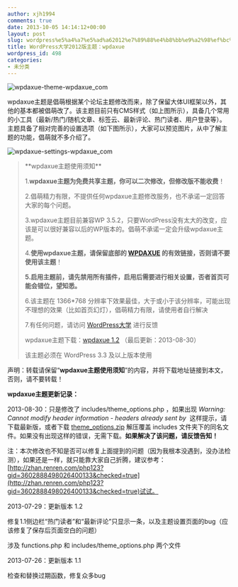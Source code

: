 ```yaml
---
author: xjh1994
comments: true
date: 2013-10-05 14:14:12+00:00
layout: post
slug: wordpress%e5%a4%a7%e5%ad%a62012%e7%89%88%e4%b8%bb%e9%a2%98%ef%bc%9awpdaxue
title: WordPress大学2012版主题：wpdaxue
wordpress_id: 498
categories:
- 未分类
---
```


![wpdaxue-theme-wpdaxue_com](http://img.wpdaxue.com/2013/07/wpdaxue-theme-wpdaxue_com.png)

wpdaxue主题是倡萌根据某个论坛主题修改而来，除了保留大体UI框架以外，其他的基本都被倡萌改了。该主题目前只有CMS样式（如上图所示），具备几个常用的小工具（最新/热门/随机文章、标签云、最新评论、热门读者、用户登录等）。主题具备了相对完善的设置选项（如下图所示），大家可以预览图片，从中了解主题的功能，倡萌就不多介绍了。

![wpdaxue-settings-wpdaxue_com](http://img.wpdaxue.com/2013/07/wpdaxue-settings-wpdaxue_com.png)


<blockquote>**wpdaxue主题使用须知**

1.**wpdaxue主题为免费共享主题，你可以二次修改，但修改版不能收费**！

2.倡萌精力有限，不提供任何wpdaxue主题修改服务，也不承诺一定回答大家的每个问题。

3.wpdaxue主题目前兼容WP 3.5.2，只要WordPress没有太大的改变，应该是可以很好兼容以后的WP版本的。倡萌不承诺一定会升级wpdaxue主题。

4.**使用wpdaxue主题，请保留底部的 **[**WPDAXUE**](http://www.wpdaxue.com/)** 的有效链接，否则请不要使用该主题**！

**5.启用主题前，请先禁用所有插件，启用后需要进行相关设置，否者首页可能会错位，望知悉。**

6.该主题在 1366*768 分辨率下效果最佳，大于或小于该分辨率，可能出现不理想的效果（比如首页幻灯），倡萌精力有限，请使用者自行解决

7.有任何问题，请访问 [WordPress大学](http://www.wpdaxue.com/wpdaxue-theme.html) 进行反馈

wpdaxue主题下载：[wpdaxue 1.2](http://img.wpdaxue.com/down/free-themes/wpdaxue_1.2_20130830.zip) （最后更新：2013-08-30）

该主题必须在 WordPress 3.3 及以上版本使用</blockquote>


声明：转载请保留“**wpdaxue主题使用须知**”的内容，并将下载地址链接到本文，否则，请不要转载！

**wpdaxue主题更新记录：**

2013-08-30：只是修改了 includes/theme_options.php ，如果出现 _Warning: Cannot modify header information - headers already sent by_  这样提示，请下载最新版，或者下载 [theme_options.zip](http://img.wpdaxue.com/down/free-themes/theme_options.zip) 解压覆盖 includes 文件夹下的同名文件。如果没有出现这样的错误，无需下载。**如果解决了该问题，请反馈告知！**

注：本次修改也不知是否可以修复上面提到的问题（因为我根本没遇到，没办法检测），如果还是一样，就只能靠大家自己折腾，建议参考：[http://zhan.renren.com/php123?gid=3602888498026400133&checked=true](http://zhan.renren.com/php123?gid=3602888498026400133&checked=true)试试。

2013-07-29：更新版本 1.2

修复1.1侧边栏“热门读者”和“最新评论”只显示一条，以及主题设置页面的bug（应该修复了保存后页面空白的问题）

涉及 functions.php 和 includes/theme_options.php 两个文件

2013-07-26：更新版本 1.1

检查和替换过期函数，修复众多bug
